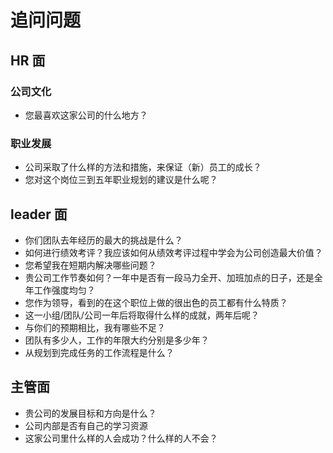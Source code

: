 # 追问问题

## HR 面

### 公司文化

- 您最喜欢这家公司的什么地方？

### 职业发展

- 公司采取了什么样的方法和措施，来保证（新）员工的成长？
- 您对这个岗位三到五年职业规划的建议是什么呢？

## leader 面

- 你们团队去年经历的最大的挑战是什么？
- 如何进行绩效考评？我应该如何从绩效考评过程中学会为公司创造最大价值？
- 您希望我在短期内解决哪些问题？
- 贵公司工作节奏如何？一年中是否有一段马力全开、加班加点的日子，还是全年工作强度均匀？
- 您作为领导，看到的在这个职位上做的很出色的员工都有什么特质？
- 这一小组/团队/公司一年后将取得什么样的成就，两年后呢？
- 与你们的预期相比，我有哪些不足？
- 团队有多少人，工作的年限大约分别是多少年？
- 从规划到完成任务的工作流程是什么？

## 主管面

- 贵公司的发展目标和方向是什么？
- 公司内部是否有自己的学习资源
- 这家公司里什么样的人会成功？什么样的人不会？
